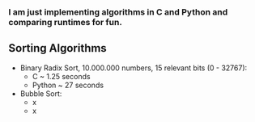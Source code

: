 <h3>I am just implementing algorithms in C and Python and comparing runtimes for fun.</h3>

<h2>Sorting Algorithms</h3>

 - Binary Radix Sort, 10.000.000 numbers, 15 relevant bits (0 - 32767):
   - C ~ 1.25 seconds
   - Python ~ 27 seconds
 - Bubble Sort:
   - x
   - x